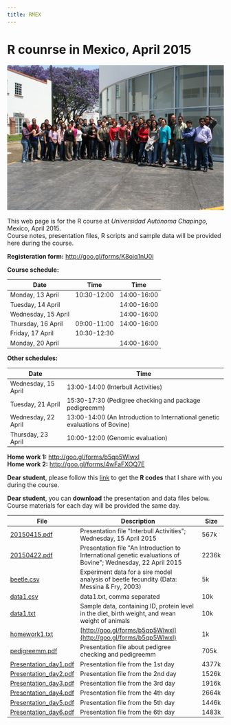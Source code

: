 ```yaml
---
title: RMEX
---
```


# R counrse in Mexico, April 2015

![Image](https://raw.githubusercontent.com/nilforooshan/nilforooshan.github.io/master/images/IMG_1970.JPG)

This web page is for the R course at *Universidad Autónoma Chapingo*, Mexico, April 2015.  
Course notes, presentation files, R scripts and sample data will be provided here during the course.  

**Registeration form:** <a href="http://goo.gl/forms/K8oiq1nU0i" target="_blank">http://goo.gl/forms/K8oiq1nU0i</a>  

**Course schedule:**  

Date | Time | Time
--- | --- | ---
Monday, 13 April | 10:30-12:00 | 14:00-16:00
Tuesday, 14 April	|| 14:00-16:00
Wednesday, 15 April	|| 14:00-16:00
Thursday, 16 April | 09:00-11:00 | 14:00-16:00
Friday, 17 April | 10:30-12:30 |
Monday, 20 April || 14:00-16:00

**Other schedules:**  

Date | Time
--- | ---
Wednesday, 15 April | 13:00-14:00 (Interbull Activities)
Tuesday, 21 April | 15:30-17:30 (Pedigree checking and package pedigreemm)
Wednesday, 22 April | 13:00-14:00 (An Introduction to International genetic evaluations of Bovine)
Thursday, 23 April | 10:00-12:00 (Genomic evaluation)

**Home work 1:** <a href="http://goo.gl/forms/b5qp5Wlwxl" target="_blank">http://goo.gl/forms/b5qp5Wlwxl</a>  
**Home work 2:** <a href="http://goo.gl/forms/4wFaFXOQ7E" target="_blank">http://goo.gl/forms/4wFaFXOQ7E</a>  

**Dear student**, please follow this [link](https://nilforooshan.github.io/rreview.html) to get the **R codes** that I share with you during the course.

**Dear student**, you can **download** the presentation and data files below.  
Course materials for each day will be provided the same day.  

File | Description | Size
--- | --- | ---
[20150415.pdf](https://drive.google.com/file/d/0B2l_izQwJmVpTDdhRDE1d2dBaWc/view?usp%3Dsharing) | Presentation file "Interbull Activities"; Wednesday, 15 April 2015 | 567k
[20150422.pdf](https://drive.google.com/file/d/0B2l_izQwJmVpR2NEZDlteXpxbVk/view?usp%3Dsharing) | Presentation file "An Introduction to International genetic evaluations of Bovine"; Wednesday, 22 April 2015 | 2236k
[beetle.csv](https://drive.google.com/uc?export=download&id=0B2l_izQwJmVpdTAtQ1Q1Sy1DbjA) | Experiment data for a sire model analysis of beetle fecundity (Data: Messina & Fry, 2003) | 5k
[data1.csv](https://drive.google.com/uc?export=download&id=0B2l_izQwJmVpb0oxelltMmk2Z1k) | data1.txt, comma separated | 10k
[data1.txt](https://drive.google.com/uc?export=download&id=0B2l_izQwJmVpQ2tnbVp5cU90SDA) | Sample data, containing ID, protein level in the diet, birth weight, and wean weight of animals | 10k
[homework1.txt](https://drive.google.com/uc?export=download&id=0B2l_izQwJmVpYVJhZ2Vic1V1STA) | [http://goo.gl/forms/b5qp5Wlwxl](http://goo.gl/forms/b5qp5Wlwxl) | 1k
[pedigreemm.pdf](https://drive.google.com/file/d/0B2l_izQwJmVpRE9mVHlqM2pwTTQ/view?usp%3Dsharing) | Presentation file about pedigree checking and pedigreemm | 705k
[Presentation_day1.pdf](https://drive.google.com/file/d/0B2l_izQwJmVpZEdYY2s5c1BYdE0/view?usp%3Dsharing) | Presentation file from the 1st day | 4377k
[Presentation_day2.pdf](https://drive.google.com/file/d/0B2l_izQwJmVpVG1MSnpsMWR1a3M/view?usp%3Dsharing) | Presentation file from the 2nd day | 1526k
[Presentation_day3.pdf](https://drive.google.com/file/d/0B2l_izQwJmVpRlg0TkhEOV9nZ28/view?usp%3Dsharing) | Presentation file from the 3rd day | 1916k
[Presentation_day4.pdf](https://drive.google.com/file/d/0B2l_izQwJmVpM0FfWi1CcDV2d0U/view?usp%3Dsharing) | Presentation file from the 4th day | 2664k
[Presentation_day5.pdf](https://drive.google.com/file/d/0B2l_izQwJmVpQXlDR1dZVFZPYk0/view?usp%3Dsharing) | Presentation file from the 5th day | 1446k
[Presentation_day6.pdf](https://drive.google.com/file/d/0B2l_izQwJmVpdnFhQm1yc3ZrbkE/view?usp%3Dsharing) | Presentation file from the 6th day | 1483k
